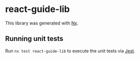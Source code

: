 # react-guide-lib

This library was generated with [Nx](https://nx.dev).

## Running unit tests

Run `nx test react-guide-lib` to execute the unit tests via [Jest](https://jestjs.io).
